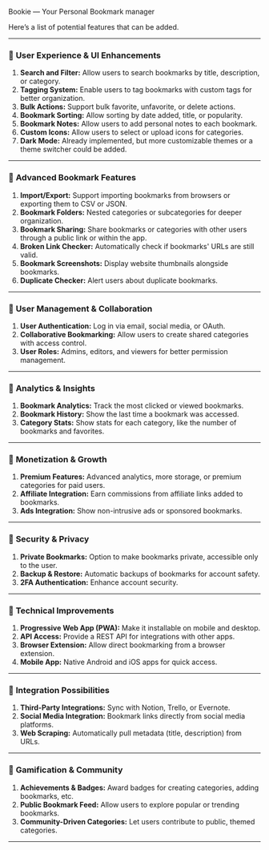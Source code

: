 
Bookie — Your Personal Bookmark manager

Here’s a list of potential features that can be added. 

---

### 🔹 **User Experience & UI Enhancements**
1. **Search and Filter:** Allow users to search bookmarks by title, description, or category.
2. **Tagging System:** Enable users to tag bookmarks with custom tags for better organization.
3. **Bulk Actions:** Support bulk favorite, unfavorite, or delete actions.
4. **Bookmark Sorting:** Allow sorting by date added, title, or popularity.
5. **Bookmark Notes:** Allow users to add personal notes to each bookmark.
6. **Custom Icons:** Allow users to select or upload icons for categories.
7. **Dark Mode:** Already implemented, but more customizable themes or a theme switcher could be added.

---

### 🔹 **Advanced Bookmark Features**
1. **Import/Export:** Support importing bookmarks from browsers or exporting them to CSV or JSON.
2. **Bookmark Folders:** Nested categories or subcategories for deeper organization.
3. **Bookmark Sharing:** Share bookmarks or categories with other users through a public link or within the app.
4. **Broken Link Checker:** Automatically check if bookmarks' URLs are still valid.
5. **Bookmark Screenshots:** Display website thumbnails alongside bookmarks.
6. **Duplicate Checker:** Alert users about duplicate bookmarks.

---

### 🔹 **User Management & Collaboration**
1. **User Authentication:** Log in via email, social media, or OAuth.
2. **Collaborative Bookmarking:** Allow users to create shared categories with access control.
3. **User Roles:** Admins, editors, and viewers for better permission management.

---

### 🔹 **Analytics & Insights**
1. **Bookmark Analytics:** Track the most clicked or viewed bookmarks.
2. **Bookmark History:** Show the last time a bookmark was accessed.
3. **Category Stats:** Show stats for each category, like the number of bookmarks and favorites.

---

### 🔹 **Monetization & Growth**
1. **Premium Features:** Advanced analytics, more storage, or premium categories for paid users.
2. **Affiliate Integration:** Earn commissions from affiliate links added to bookmarks.
3. **Ads Integration:** Show non-intrusive ads or sponsored bookmarks.

---

### 🔹 **Security & Privacy**
1. **Private Bookmarks:** Option to make bookmarks private, accessible only to the user.
2. **Backup & Restore:** Automatic backups of bookmarks for account safety.
3. **2FA Authentication:** Enhance account security.

---

### 🔹 **Technical Improvements**
1. **Progressive Web App (PWA):** Make it installable on mobile and desktop.
2. **API Access:** Provide a REST API for integrations with other apps.
3. **Browser Extension:** Allow direct bookmarking from a browser extension.
4. **Mobile App:** Native Android and iOS apps for quick access.

---

### 🔹 **Integration Possibilities**
1. **Third-Party Integrations:** Sync with Notion, Trello, or Evernote.
2. **Social Media Integration:** Bookmark links directly from social media platforms.
3. **Web Scraping:** Automatically pull metadata (title, description) from URLs.

---

### 🔹 **Gamification & Community**
1. **Achievements & Badges:** Award badges for creating categories, adding bookmarks, etc.
2. **Public Bookmark Feed:** Allow users to explore popular or trending bookmarks.
3. **Community-Driven Categories:** Let users contribute to public, themed categories.

---
